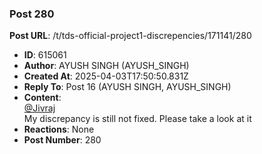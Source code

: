 ### Post 280
**Post URL**: /t/tds-official-project1-discrepencies/171141/280
- **ID**: 615061
- **Author**: AYUSH SINGH (AYUSH_SINGH)
- **Created At**: 2025-04-03T17:50:50.831Z
- **Reply To**: Post 16 (AYUSH SINGH, AYUSH_SINGH)
- **Content**:  
  <a class="mention" href="/u/jivraj">@Jivraj</a><br>
My discrepancy is still not fixed. Please take a look at it
- **Reactions**: None
- **Post Number**: 280

